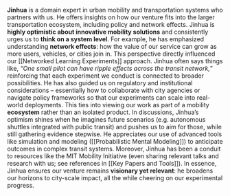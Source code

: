 **Jinhua** is a domain expert in urban mobility and transportation systems who partners with us. He offers insights on how our venture fits into the larger transportation ecosystem, including policy and network effects. Jinhua is **highly optimistic about innovative mobility solutions** and consistently urges us to **think on a system level**. For example, he has emphasized understanding **network effects**: how the value of our service can grow as more users, vehicles, or cities join in. This perspective directly influenced our [[Networked Learning Experiments]] approach. Jinhua often says things like, _“One small pilot can have ripple effects across the transit network,”_ reinforcing that each experiment we conduct is connected to broader possibilities. He has also guided us on regulatory and institutional considerations – essentially how to collaborate with city agencies or navigate policy frameworks so that our experiments can scale into real-world deployments. This ties into viewing our work as part of a mobility **ecosystem** rather than an isolated product. In discussions, Jinhua’s optimism shines when he imagines future scenarios (e.g. autonomous shuttles integrated with public transit) and pushes us to aim for those, while still gathering evidence stepwise. He appreciates our use of advanced tools like simulation and modeling ([[Probabilistic Mental Modeling]]) to anticipate outcomes in complex transit systems. Moreover, Jinhua has been a conduit to resources like the MIT Mobility Initiative (even sharing relevant talks and research with us; see references in [[Key Papers and Tools]]). In essence, Jinhua ensures our venture remains **visionary yet relevant**: he broadens our horizons to city-scale impact, all the while cheering on our experimental progress.